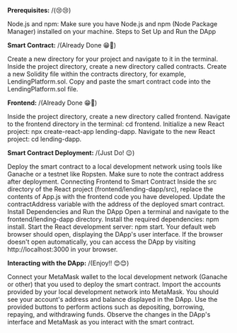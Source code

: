 **Prerequisites:** /(😢😢)

Node.js and npm: Make sure you have Node.js and npm (Node Package Manager) installed on your machine.
Steps to Set Up and Run the DApp

**Smart Contract:** /(Already Done 😁🥳)

Create a new directory for your project and navigate to it in the terminal.
Inside the project directory, create a new directory called contracts.
Create a new Solidity file within the contracts directory, for example, LendingPlatform.sol.
Copy and paste the smart contract code into the LendingPlatform.sol file.

**Frontend:** /(Already Done 😁🥳)

Inside the project directory, create a new directory called frontend.
Navigate to the frontend directory in the terminal: cd frontend.
Initialize a new React project: npx create-react-app lending-dapp.
Navigate to the new React project: cd lending-dapp.


**Smart Contract Deployment:** /(Just Do! 😉)

Deploy the smart contract to a local development network using tools like Ganache or a testnet like Ropsten.
Make sure to note the contract address after deployment.
Connecting Frontend to Smart Contract
Inside the src directory of the React project (frontend/lending-dapp/src), replace the contents of App.js with the frontend code you have developed.
Update the contractAddress variable with the address of the deployed smart contract.
Install Dependencies and Run the DApp
Open a terminal and navigate to the frontend/lending-dapp directory.
Install the required dependencies: npm install.
Start the React development server: npm start.
Your default web browser should open, displaying the DApp's user interface.
If the browser doesn't open automatically, you can access the DApp by visiting http://localhost:3000 in your browser.


**Interacting with the DApp:** /(Enjoy!! 😊😊)

Connect your MetaMask wallet to the local development network (Ganache or other) that you used to deploy the smart contract.
Import the accounts provided by your local development network into MetaMask.
You should see your account's address and balance displayed in the DApp.
Use the provided buttons to perform actions such as depositing, borrowing, repaying, and withdrawing funds.
Observe the changes in the DApp's interface and MetaMask as you interact with the smart contract.
